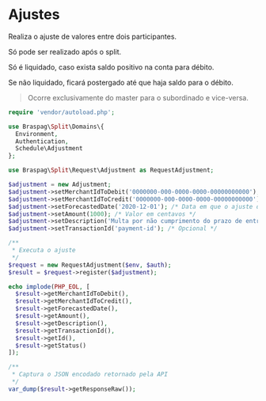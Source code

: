 # Ajustes

Realiza o ajuste de valores entre dois participantes.

Só pode ser realizado após o split.

Só é liquidado, caso exista saldo positivo na conta para débito.

Se não liquidado, ficará postergado até que haja saldo para o débito.

> Ocorre exclusivamente do master para o subordinado e vice-versa.

```php
require 'vendor/autoload.php';

use Braspag\Split\Domains\{
  Environment,
  Authentication,
  Schedule\Adjustment
};

use Braspag\Split\Request\Adjustment as RequestAdjustment;

$adjustment = new Adjustment;
$adjustment->setMerchantIdToDebit('0000000-000-0000-0000-00000000000'); /* Merchant ID de onde o valor será debitado */
$adjustment->setMerchantIdToCredit('0000000-000-0000-0000-00000000000'); /* Merchant ID para onde o valor será creditado */
$adjustment->setForecastedDate('2020-12-01'); /* Data em que o ajuste deverá ocorrer */
$adjustment->setAmount(1000); /* Valor em centavos */
$adjustment->setDescription('Multa por não cumprimento do prazo de entrega no pedido XYZ'); /* Informações sobre o motivo do ajuste */
$adjustment->setTransactionId('payment-id'); /* Opcional */

/**
 * Executa o ajuste
 */
$request = new RequestAdjustment($env, $auth);
$result = $request->register($adjustment);

echo implode(PHP_EOL, [
  $result->getMerchantIdToDebit(),
  $result->getMerchantIdToCredit(),
  $result->getForecastedDate(),
  $result->getAmount(),
  $result->getDescription(),
  $result->getTransactionId(),
  $result->getId(),
  $result->getStatus()
]);

/**
 * Captura o JSON encodado retornado pela API
 */
var_dump($result->getResponseRaw());
```